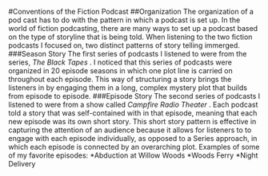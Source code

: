 #Conventions of the Fiction Podcast
##Organization
The organization of a pod cast has to do with the pattern in which a podcast is set up. In the world of fiction podcasting, there are many ways to set up a podcast based on the type of storyline that is being told. When listening to the two fiction podcasts I focused on,  two distinct patterns of story telling immerged.
###Season Story
The  first series of podcasts I listened to were from the series, _The Black Tapes_ . I noticed that this series of podcasts were organized in 20 episode seasons in which one plot line is carried on throughout each episode. This way of structuring a story brings the listeners in by engaging them in a long, complex mystery plot that builds from episode to episode.
###Episode Story
 The second series of podcasts I listened to were from a show called _Campfire Radio Theater_ . Each podcast told a story that was self-contained with in that episode, meaning that each new episode was its own short story. This short story pattern is effective in capturing the attention of an audience because it allows for listeners to to engage with each episode individually, as opposed to a Series approach, in which each episode is connected by an overarching plot.
Examples of some of my favorite episodes:
*Abduction at Willow Woods
*Woods Ferry
*Night Delivery 

